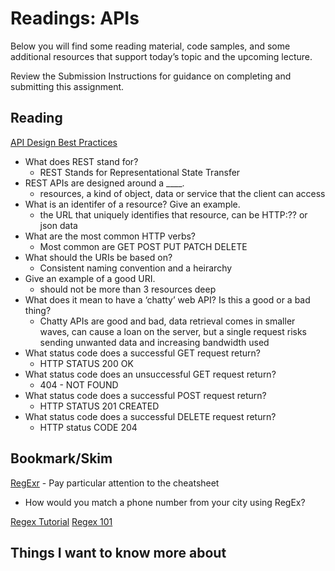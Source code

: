 # Readings: APIs
Below you will find some reading material, code samples, and some additional resources that support today’s topic and the upcoming lecture.

Review the Submission Instructions for guidance on completing and submitting this assignment.

## Reading
[API Design Best Practices](https://docs.microsoft.com/en-us/azure/architecture/best-practices/api-design)

* What does REST stand for?
  * REST Stands for Representational State Transfer
* REST APIs are designed around a ____.
  *  resources, a kind of object, data or service that the client can access 
* What is an identifer of a resource? Give an example.
  * the URL that uniquely identifies that resource, can be HTTP:?? or json data
* What are the most common HTTP verbs?
  * Most common are GET POST PUT PATCH DELETE
* What should the URIs be based on?
  * Consistent naming convention and a heirarchy
* Give an example of a good URI.
  * should not be more than 3 resources deep
* What does it mean to have a ‘chatty’ web API? Is this a good or a bad thing?
  * Chatty APIs are good and bad, data retrieval comes in smaller waves, can cause a loan on the server, but a single request risks sending unwanted data and increasing bandwidth used
* What status code does a successful GET request return?
  * HTTP STATUS 200 OK
* What status code does an unsuccessful GET request return?
  * 404 - NOT FOUND
* What status code does a successful POST request return?
  * HTTP STATUS 201 CREATED
* What status code does a successful DELETE request return?
  * HTTP status CODE 204 

## Bookmark/Skim
[RegExr](https://regexr.com/) - Pay particular attention to the cheatsheet

* How would you match a phone number from your city using RegEx?

[Regex Tutorial](https://medium.com/factory-mind/regex-tutorial-a-simple-cheatsheet-by-examples-649dc1c3f285)
[Regex 101](https://regex101.com/)


## Things I want to know more about